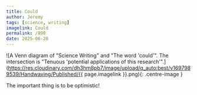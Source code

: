 ```yaml
---
title: Could
author: Jeremy
tags: [science, writing]
imagelink: Could
permalink: /890
date: 2025-06-28
---
```


![A Venn diagram of "Science Writing" and "The word 'could'". The intersection is "Tenuous 'potential applications of this research'".](https://res.cloudinary.com/dh3hm8pb7/image/upload/q_auto:best/v1697989539/Handwaving/Published/{{ page.imagelink }}.png){: .centre-image }

The important thing is to be optimistic!
